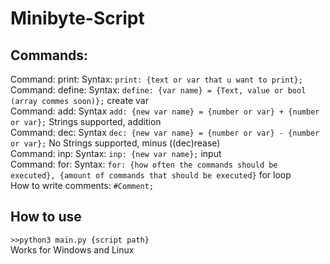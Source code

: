 # Minibyte-Script
## Commands:  
Command: print: Syntax: `print: {text or var that u want to print};`  
Command: define: Syntax: `define: {var name} = {Text, value or bool (array commes soon)};` create var  
Command: add: Syntax `add: {new var name} = {number or var} + {number or var};` Strings supported, addition    
Command: dec: Syntax `dec: {new var name} = {number or var} - {number or var};` No Strings supported, minus ((dec)rease)   
Command: inp: Syntax: `inp: {new var name};` input  
Command: for: Syntax: `for: {how often the commands should be executed}, {amount of commands that should be executed}` for loop  
How to write comments: `#Comment;`  

## How to use
`>>python3 main.py {script path}`    
Works for Windows and Linux    
